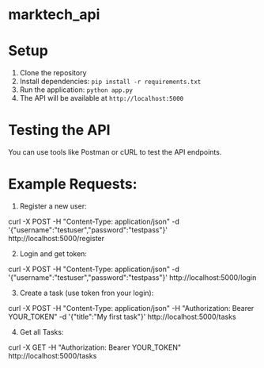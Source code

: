 # marktech_api

# Setup

1. Clone the repository
2. Install dependencies: `pip install -r requirements.txt`
3. Run the application: `python app.py`
4. The API will be available at `http://localhost:5000`

# Testing the API

You can use tools like Postman or cURL to test the API endpoints.

# Example Requests:

1. Register a new user:

curl -X POST -H "Content-Type: application/json" -d '{"username":"testuser","password":"testpass"}' http://localhost:5000/register

2. Login and get token:

curl -X POST -H "Content-Type: application/json" -d '{"username":"testuser","password":"testpass"}' http://localhost:5000/login

3. Create a task (use token fron your login):

curl -X POST -H "Content-Type: application/json" -H "Authorization: Bearer YOUR_TOKEN" -d '{"title":"My first task"}' http://localhost:5000/tasks

4. Get all Tasks:

curl -X GET -H "Authorization: Bearer YOUR_TOKEN" http://localhost:5000/tasks